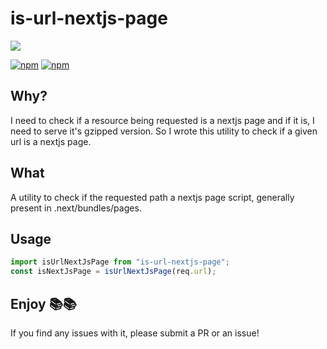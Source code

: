 # is-url-nextjs-page

[![](https://nodei.co/npm/is-url-nextjs-page.png?compact=true)](https://nodei.co/npm/is-url-nextjs-page/)

[![npm](https://img.shields.io/npm/dm/is-url-nextjs-page.svg?style=for-the-badge)](https://www.npmjs.com/package/is-url-nextjs-page)
[![npm](https://img.shields.io/npm/l/is-url-nextjs-page.svg?style=for-the-badge)](https://www.npmjs.com/package/is-url-nextjs-page)

## Why?

I need to check if a resource being requested is a nextjs page and if it is, I need to serve it's gzipped version. So I wrote this utility to check if a given url is a nextjs page.

## What

A utility to check if the requested path a nextjs page script, generally present in .next/bundles/pages.

## Usage

```javascript
import isUrlNextJsPage from "is-url-nextjs-page";
const isNextJsPage = isUrlNextJsPage(req.url);
```

## Enjoy 📚📚

If you find any issues with it, please submit a PR or an issue!
